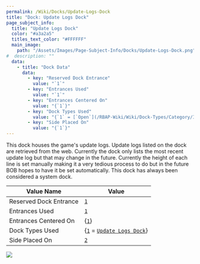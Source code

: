 ```yaml
---
permalink: /Wiki/Docks/Update-Logs-Dock
title: "Dock: Update Logs Dock"
page_subject_info:
  title: "Update Logs Dock"
  color: "#a3a2a5"
  titles_text_color: "#FFFFFF"
  main_image:
    path: "/Assets/Images/Page-Subject-Info/Docks/Update-Logs-Dock.png"
#  description: ""
  data:
    - title: "Dock Data"
      data:
        - key: "Reserved Dock Entrance"
          value: "`1`"
        - key: "Entrances Used"
          value: "`1`"
        - key: "Entrances Centered On"
          value: "{`1`}"
        - key: "Dock Types Used"
          value: "{`1` = [`Open`](/RBAP-Wiki/Wiki/Dock-Types/Category/In-Game#open)}"
        - key: "Side Placed On"
          value: "{`1`}"
---
```


This dock houses the game's update logs. Update logs listed on the dock are retrieved from the web. Currently the dock only lists the most recent update log but that may change in the future. Currently the height of each line is set manually making it a very tedious process to do but in the future BOB hopes to have it be set automatically. This dock has always been considered a system dock.

| Value Name             | Value |
|-|-|
| Reserved Dock Entrance | [`1`](/RBAP-Wiki/Wiki/Value-Types#number) |
| Entrances Used         | [`1`](/RBAP-Wiki/Wiki/Value-Types#number) |
| Entrances Centered On  | {[`1`](/RBAP-Wiki/Wiki/Value-Types#number)} |
| Dock Types Used        | {[`1`](/RBAP-Wiki/Wiki/Value-Types#number) = [`Update Logs Dock`](/RBAP-Wiki/Wiki/Dock-Types/Category/In-Game#update-logs-dock)} |
| Side Placed On         | [`2`](/RBAP-Wiki/Wiki/Value-Types#number) |

![](/RBAP-Wiki/Assets/Images/Docks/Update%20Logs%20Dock.png)